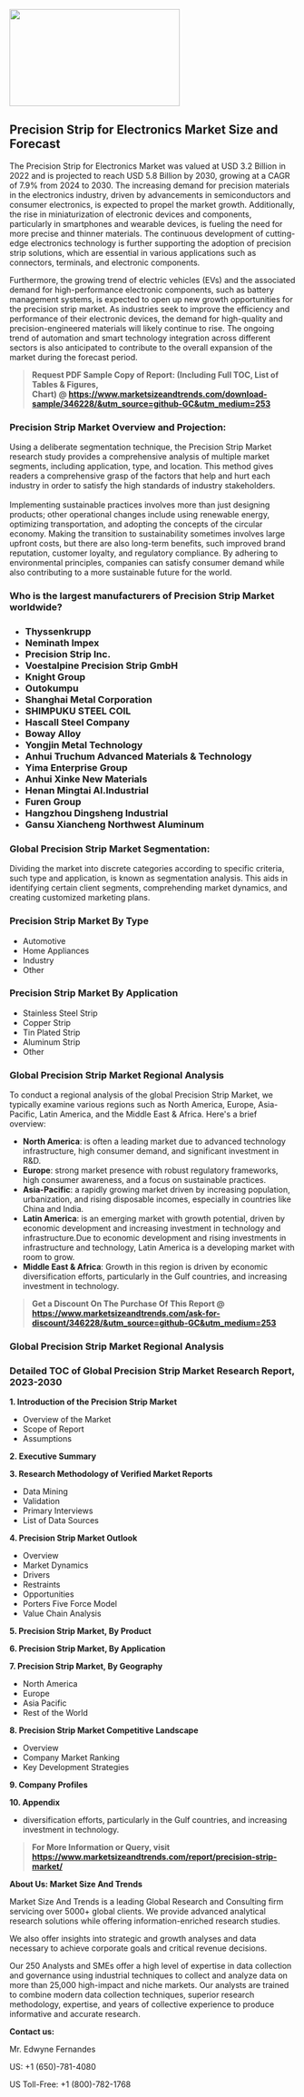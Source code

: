 <p><img class="alignnone size-medium wp-image-20088" src="https://ffe5etoiles.com/wp-content/uploads/2024/12/MST1-300x171.png" alt="" width="300" height="171" /></p><h2>Precision Strip for Electronics Market Size and Forecast</h2><p>The Precision Strip for Electronics Market was valued at USD 3.2 Billion in 2022 and is projected to reach USD 5.8 Billion by 2030, growing at a CAGR of 7.9% from 2024 to 2030. The increasing demand for precision materials in the electronics industry, driven by advancements in semiconductors and consumer electronics, is expected to propel the market growth. Additionally, the rise in miniaturization of electronic devices and components, particularly in smartphones and wearable devices, is fueling the need for more precise and thinner materials. The continuous development of cutting-edge electronics technology is further supporting the adoption of precision strip solutions, which are essential in various applications such as connectors, terminals, and electronic components.</p><p>Furthermore, the growing trend of electric vehicles (EVs) and the associated demand for high-performance electronic components, such as battery management systems, is expected to open up new growth opportunities for the precision strip market. As industries seek to improve the efficiency and performance of their electronic devices, the demand for high-quality and precision-engineered materials will likely continue to rise. The ongoing trend of automation and smart technology integration across different sectors is also anticipated to contribute to the overall expansion of the market during the forecast period.</p></p><blockquote id="" class=""><strong>Request PDF Sample Copy of Report: (Including Full TOC, List of Tables &amp; Figures, Chart)&nbsp;@&nbsp;<strong><a href="https://www.marketsizeandtrends.com/download-sample/346228/&utm_source=github-GC&utm_medium=253" target="_blank">https://www.marketsizeandtrends.com/download-sample/346228/&utm_source=github-GC&utm_medium=253</a></strong></strong></blockquote><h3 id="" class="">Precision Strip Market&nbsp;Overview and Projection:</h3><p id="" class="">Using a deliberate segmentation technique, the Precision Strip Market research study provides a comprehensive analysis of multiple market segments, including application, type, and location. This method gives readers a comprehensive grasp of the factors that help and hurt each industry in order to satisfy the high standards of industry stakeholders. <br /> <br />Implementing sustainable practices involves more than just designing products; other operational changes include using renewable energy, optimizing transportation, and adopting the concepts of the circular economy. Making the transition to sustainability sometimes involves large upfront costs, but there are also long-term benefits, such improved brand reputation, customer loyalty, and regulatory compliance. By adhering to environmental principles, companies can satisfy consumer demand while also contributing to a more sustainable future for the world.</p><h3 id="" class="">Who is the largest manufacturers of&nbsp;Precision Strip Market worldwide?</h3><h3 class=""><p><ul><li>Thyssenkrupp </li><li> Neminath Impex </li><li> Precision Strip Inc. </li><li> Voestalpine Precision Strip GmbH </li><li> Knight Group </li><li> Outokumpu </li><li> Shanghai Metal Corporation </li><li> SHIMPUKU STEEL COIL </li><li> Hascall Steel Company </li><li> Boway Alloy </li><li> Yongjin Metal Technology </li><li> Anhui Truchum Advanced Materials & Technology </li><li> Yima Enterprise Group </li><li> Anhui Xinke New Materials </li><li> Henan Mingtai Al.Industrial </li><li> Furen Group </li><li> Hangzhou Dingsheng Industrial </li><li> Gansu Xiancheng Northwest Aluminum</li></ul></p></h3><h3 id="" class="">Global&nbsp;Precision Strip Market Segmentation:</h3><p id="" class="">Dividing the market into discrete categories according to specific criteria, such type and application, is known as segmentation analysis. This aids in identifying certain client segments, comprehending market dynamics, and creating customized marketing plans.</p><h3 id="" class="">Precision Strip Market&nbsp;By Type</h3><p><p><ul><li>Automotive</li><li> Home Appliances</li><li> Industry</li><li> Other</p></li></ul></p></p><h3 id="" class="">Precision Strip Market&nbsp;By Application</h3><p class=""><p><ul><li>Stainless Steel Strip</li><li> Copper Strip</li><li> Tin Plated Strip</li><li> Aluminum Strip</li><li> Other</li></ul></p></p><h3 id="" class="">Global Precision Strip Market Regional Analysis</h3><p id="" class="">To conduct a regional analysis of the global Precision Strip Market, we typically examine various regions such as North America, Europe, Asia-Pacific, Latin America, and the Middle East &amp; Africa. Here's a brief overview:</p><ul><li><strong>North America</strong>: is often a leading market due to advanced technology infrastructure, high consumer demand, and significant investment in R&amp;D.</li><li><strong>Europe</strong>: strong market presence with robust regulatory frameworks, high consumer awareness, and a focus on sustainable practices.</li><li><strong>Asia-Pacific</strong>: a rapidly growing market driven by increasing population, urbanization, and rising disposable incomes, especially in countries like China and India.</li><li><strong>Latin America</strong>: is an emerging market with growth potential, driven by economic development and increasing investment in technology and infrastructure.Due to economic development and rising investments in infrastructure and technology, Latin America is a developing market with room to grow.</li><li><strong>Middle East &amp; Africa</strong>: Growth in this region is driven by economic diversification efforts, particularly in the Gulf countries, and increasing investment in technology.</li></ul><blockquote id="" class=""><strong>Get a Discount On The Purchase Of This Report @ <strong><a href="https://www.marketsizeandtrends.com/ask-for-discount/346228/&utm_source=github-GC&utm_medium=253" target="_blank">https://www.marketsizeandtrends.com/ask-for-discount/346228/&utm_source=github-GC&utm_medium=253</a></strong></strong></blockquote><h3 id="" class="">Global Precision Strip Market Regional Analysis</h3><h3 id="" class="">Detailed TOC of Global Precision Strip Market Research Report, 2023-2030</h3><p id="" class=""><strong>1. Introduction of the Precision Strip Market</strong></p><ul><li>Overview of the Market</li><li>Scope of Report</li><li>Assumptions</li></ul><p id="" class=""><strong>2. Executive Summary</strong></p><p id="" class=""><strong>3. Research Methodology of Verified Market Reports</strong></p><ul><li>Data Mining</li><li>Validation</li><li>Primary Interviews</li><li>List of Data Sources</li></ul><p id="" class=""><strong>4. Precision Strip Market Outlook</strong></p><ul><li>Overview</li><li>Market Dynamics</li><li>Drivers</li><li>Restraints</li><li>Opportunities</li><li>Porters Five Force Model</li><li>Value Chain Analysis</li></ul><p id="" class=""><strong>5. Precision Strip Market, By Product</strong></p><p id="" class=""><strong>6. Precision Strip Market, By Application</strong></p><p id="" class=""><strong>7. Precision Strip Market, By Geography</strong></p><ul><li>North America</li><li>Europe</li><li>Asia Pacific</li><li>Rest of the World</li></ul><p id="" class=""><strong>8. Precision Strip Market Competitive Landscape</strong></p><ul><li>Overview</li><li>Company Market Ranking</li><li>Key Development Strategies</li></ul><p id="" class=""><strong>9. Company Profiles</strong></p><p id="" class=""><strong>10. Appendix</strong></p><ul><li>diversification efforts, particularly in the Gulf countries, and increasing investment in technology.</li></ul><blockquote id="" class=""><strong>For More Information or Query, visit <strong><strong><a href="https://www.marketsizeandtrends.com/report/precision-strip-market/" target="_blank">https://www.marketsizeandtrends.com/report/precision-strip-market/</a></strong></strong></strong></blockquote><p id="" class=""><strong>About Us: Market Size And Trends</strong></p><p id="" class="">Market Size And Trends is a leading Global Research and Consulting firm servicing over 5000+ global clients. We provide advanced analytical research solutions while offering information-enriched research studies.</p><p id="" class="">We also offer insights into strategic and growth analyses and data necessary to achieve corporate goals and critical revenue decisions.</p><p id="" class="">Our 250 Analysts and SMEs offer a high level of expertise in data collection and governance using industrial techniques to collect and analyze data on more than 25,000 high-impact and niche markets. Our analysts are trained to combine modern data collection techniques, superior research methodology, expertise, and years of collective experience to produce informative and accurate research.</p><p id="" class=""><strong>Contact us:</strong></p><p id="" class="">Mr. Edwyne Fernandes</p><p id="" class="">US: +1 (650)-781-4080</p><p id="" class="">US Toll-Free: +1 (800)-782-1768</p>
